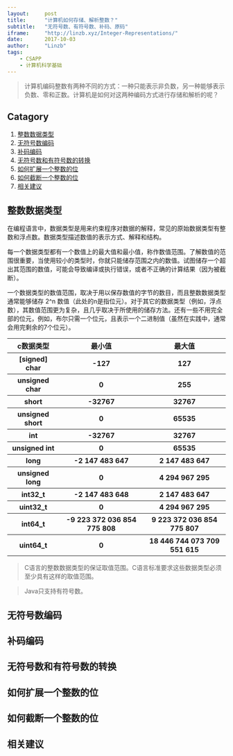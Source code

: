 ```yaml
---
layout:     post
title:      "计算机如何存储、解析整数？"
subtitle:   "无符号数、有符号数、补码、原码"
iframe:     "http://linzb.xyz/Integer-Representations/"
date:       2017-10-03
author:     "Linzb"
tags:
    - CSAPP
    - 计算机科学基础
---
```



> 计算机编码整数有两种不同的方式：一种只能表示非负数，另一种能够表示负数、零和正数。计算机是如何对这两种编码方式进行存储和解析的呢？


## Catagory

1. [整数数据类型](#整数数据类型)
2. [无符号数编码](#无符号数编码)
3. [补码编码](#补码编码)
4. [无符号数和有符号数的转换](#无符号数和有符号数的转换)
5. [如何扩展一个整数的位](#如何扩展一个整数的位)
6. [如何截断一个整数的位](#如何截断一个整数的位)
7. [相关建议](#相关建议)

## 整数数据类型
在编程语言中，数据类型是用来约束程序对数据的解释，常见的原始数据类型有整数和浮点数。数据类型描述数值的表示方式、解释和结构。

每一个数据类型都有一个数值上的最大值和最小值，称作数值范围。了解数值的范围很重要，当使用较小的类型时，你就只能储存范围之内的数值。试图储存一个超出其范围的数值，可能会导致编译或执行错误，或者不正确的计算结果（因为被截断）。

一个数据类型的数值范围，取决于用以保存数值的字节的数目，而且整数数据类型通常能够储存 2^n 数值（此处的n是指位元）。对于其它的数据类型（例如，浮点数），其数值范围更为复杂，且几乎取决于所使用的储存方法。还有一些不用完全部的位元，例如，布尔只需一个位元，且表示一个二进制值（虽然在实践中，通常会用完剩余的7个位元）。

<table>
  <tr>
    <th>c数据类型</th>
    <th>最小值</th>
    <th>最大值</th>
  </tr>
  <tr>
    <th>[signed] char</th>
    <th>-127</th>
    <th>127</th>
  </tr>
  <tr>
    <th>unsigned char</th>
    <th>0</th>
    <th>255</th>
  </tr>
  <tr>
    <th>short</th>
    <th>-32767</th>
    <th>32767</th>
  </tr>
  <tr>
    <th>unsigned short</th>
    <th>0</th>
    <th>65535</th>
  </tr>
  <tr>
    <th>int</th>
    <th>-32767</th>
    <th>32767</th>
  </tr>
  <tr>
    <th>unsigned int</th>
    <th>0</th>
    <th>65535</th>
  </tr>
  <tr>
    <th>long</th>
    <th>-2 147 483 647</th>
    <th>2 147 483 647</th>
  </tr>
  <tr>
    <th>unsigned long</th>
    <th>0</th>
    <th>4 294 967 295</th>
  </tr>
  <tr>
    <th>int32_t</th>
    <th>-2 147 483 648</th>
    <th>2 147 483 647</th>
  </tr>
  <tr>
    <th>uint32_t</th>
    <th>0</th>
    <th>4 294 967 295</th>
  </tr>
  <tr>
    <th>int64_t</th>
    <th>-9 223 372 036 854 775 808</th>
    <th>9 223 372 036 854 775 807</th>
  </tr>
  <tr>
    <th>uint64_t</th>
    <th>0</th>
    <th>18 446 744 073 709 551 615</th>
  </tr>

</table>

>C语言的整数数据类型的保证取值范围。C语言标准要求这些数据类型必须至少具有这样的取值范围。

>Java只支持有符号数。


## 无符号数编码


## 补码编码


## 无符号数和有符号数的转换


## 如何扩展一个整数的位


## 如何截断一个整数的位


## 相关建议
